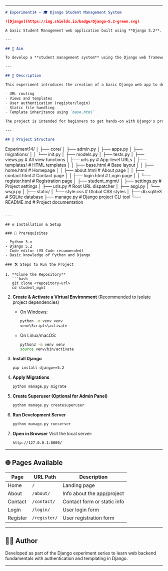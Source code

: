 
---

```markdown
# Experiment14 – 🎓 Django Student Management System

![Django](https://img.shields.io/badge/Django-5.2-green.svg)

A basic Student Management web application built using **Django 5.2**. This project demonstrates user registration, login, and simple page navigation using templates and views — ideal for learning core web development concepts with Django.

---

## 🎯 Aim

To develop a **student management system** using the Django web framework, enabling users to register, log in, and navigate between pages such as Home, About, and Contact. The interface follows a clean and simple Canvas-style design.

---

## 📖 Description

This experiment introduces the creation of a basic Django web app to demonstrate key backend concepts:

- URL routing
- Views and templates
- User authentication (register/login)
- Static file handling
- Template inheritance using `base.html`

The project is intended for beginners to get hands-on with Django's project and app structure, templating, and MVC-style architecture.

---

## 🧱 Project Structure

```

Experiment14/
│
├── core/
│   ├── admin.py
│   ├── apps.py
│   ├── migrations/
│   │   └── init.py
│   ├── models.py
│   ├── tests.py
│   ├── views.py              # All view functions
│   ├── urls.py               # App-level URLs
│   ├── templates/            # HTML templates
│   │   ├── base.html         # Base layout
│   │   ├── home.html         # Homepage
│   │   ├── about.html        # About page
│   │   ├── contact.html      # Contact page
│   │   ├── login.html        # Login page
│   │   └── register.html     # Registration page
│
├── student\_mgmt/
│   ├── settings.py           # Project settings
│   ├── urls.py               # Root URL dispatcher
│   ├── asgi.py
│   └── wsgi.py
│
├── static/
│   └── style.css             # Global CSS styles
│
├── db.sqlite3                # SQLite database
├── manage.py                 # Django project CLI tool
└── README.md                 # Project documentation

````

---

## ⚙️ Installation & Setup

### 🔧 Prerequisites

- Python 3.x
- Django 5.2
- Code editor (VS Code recommended)
- Basic knowledge of Python and Django

### 🛠 Steps to Run the Project

1. **Clone the Repository**
   ```bash
   git clone <repository-url>
   cd student_mgmt
````

2. **Create & Activate a Virtual Environment**
   (Recommended to isolate project dependencies)

   * On Windows:

     ```bash
     python -m venv venv
     venv\Scripts\activate
     ```

   * On Linux/macOS:

     ```bash
     python3 -m venv venv
     source venv/bin/activate
     ```

3. **Install Django**

   ```bash
   pip install django==5.2
   ```

4. **Apply Migrations**

   ```bash
   python manage.py migrate
   ```

5. **Create Superuser (Optional for Admin Panel)**

   ```bash
   python manage.py createsuperuser
   ```

6. **Run Development Server**

   ```bash
   python manage.py runserver
   ```

7. **Open in Browser**
   Visit the local server:

   ```
   http://127.0.0.1:8000/
   ```

---

## 🌐 Pages Available

| Page     | URL Path     | Description                 |
| -------- | ------------ | --------------------------- |
| Home     | `/`          | Landing page                |
| About    | `/about/`    | Info about the app/project  |
| Contact  | `/contact/`  | Contact form or static info |
| Login    | `/login/`    | User login form             |
| Register | `/register/` | User registration form      |

---


## 👨‍💻 Author

Developed as part of the Django experiment series to learn web backend fundamentals with authentication and templating in Django.

---
